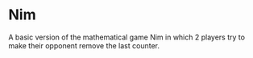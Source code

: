 # Nim
A basic version of the mathematical game Nim in which 2 players try to make their opponent remove the last counter.

